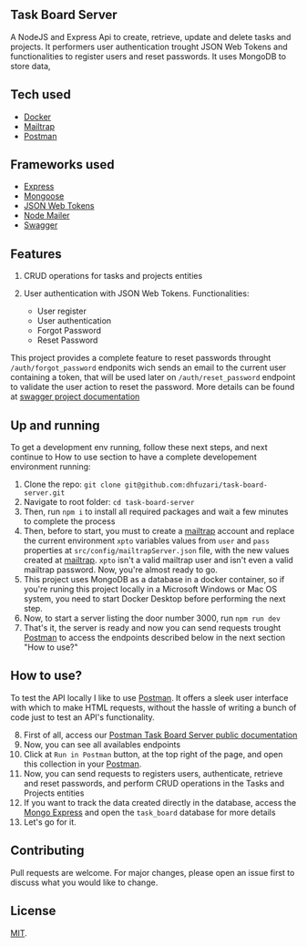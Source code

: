## Task Board Server
A NodeJS and Express Api to create, retrieve, update and delete tasks and projects. It performers user authentication trought JSON Web Tokens and functionalities to register users and reset passwords. It uses MongoDB to store data, 
 
## Tech used
- [Docker](https://docker.com/)
- [Mailtrap](https://mailtrap.io/)
- [Postman](https://www.postman.com/)

## Frameworks used
- [Express](https://expressjs.com/)
- [Mongoose](https://mongoosejs.com/)
- [JSON Web Tokens](https://jwt.io/)
- [Node Mailer](https://nodemailer.com/about/)
- [Swagger](https://swagger.io/)

## Features

1. CRUD operations for tasks and projects entities

2. User authentication with JSON Web Tokens. Functionalities:
    - User register
    - User authentication
    - Forgot Password
    - Reset Password

This project provides a complete feature to reset passwords throught `/auth/forgot_password` endponits wich sends an email to the current user containing a token, that will be used later on `/auth/reset_password` endpoint to validate the user action to reset the password. More details can be found at [swagger project documentation]() 

## Up and running
To get a development env running, follow these next steps, and next continue to How to use section to have a complete developement environment running:

1. Clone the repo: `git clone git@github.com:dhfuzari/task-board-server.git`
2. Navigate to root folder: `cd task-board-server`
3. Then, run `npm i` to install all required packages and wait a few minutes to complete the process
4. Then, before to start, you must to create a [mailtrap](https://mailtrap.io) account and replace the current environment `xpto` variables values from `user` and `pass` properties at `src/config/mailtrapServer.json` file, with the new values created at [mailtrap](https://mailtrap.io). `xpto` isn't a valid mailtrap user and isn't even a valid mailtrap password. Now, you're almost ready to go.
5. This project uses MongoDB as a database in a docker container, so if you're runing this project locally in a Microsoft Windows or Mac OS system, you need to start Docker Desktop before performing the next step.
6. Now, to start a server listing the door number 3000, run `npm run dev`
7. That's it, the server is ready and now you can send requests trought [Postman](https://www.postman.com/) to access the 
endpoints described below in the next section "How to use?"

## How to use?

To test the API locally I like to use [Postman](https://www.postman.com/). It offers a sleek user interface with which to make HTML requests, without the hassle of writing a bunch of code just to test an API's functionality.

8. First of all, access our [Postman Task Board Server public documentation](https://documenter.getpostman.com/view/2364800/TVYDdKDv)
9. Now, you can see all availables endpoints
10. Click at `Run in Postman` button, at the top right of the page, and open this collection in your [Postman](https://www.postman.com/).
11. Now, you can send requests to registers users, authenticate, retrieve and reset passwords, and perform CRUD operations in the Tasks and Projects entities
12. If you want to track the data created directly in the database, access the [Mongo Express](http://localhost:8081) and open the `task_board` database for more details
13. Let's go for it.

## Contributing
Pull requests are welcome. For major changes, please open an issue first to discuss what you would like to change.

## License

[MIT](https://choosealicense.com/licenses/mit/).